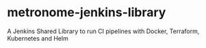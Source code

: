 # metronome-jenkins-library
 A Jenkins Shared Library to run CI pipelines with Docker, Terraform, Kubernetes and Helm
